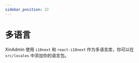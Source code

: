 ```yaml
---
sidebar_position: 22
---
```


# 多语言

XinAdmin 使用 `i18next` 和 `react-i18next` 作为多语言库，你可以在 `src/locales` 中添加你的语言包。


